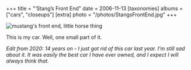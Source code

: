 +++
title = "‘Stang’s Front End"
date = 2006-11-13
[taxonomies]
albums = ["cars", "closeups"]
[extra]
photo = "/photos/StangsFrontEnd.jpg"
+++

![mustang's front end, little horse thing](/photos/StangsFrontEnd.jpg "my car")

This is my car. Well, one small part of it. 

_Edit from 2020: 14 years on - I just got rid of this car last year. I'm still sad about it. It was easily the best car 
I have ever owned, and I expect I will always think that._
